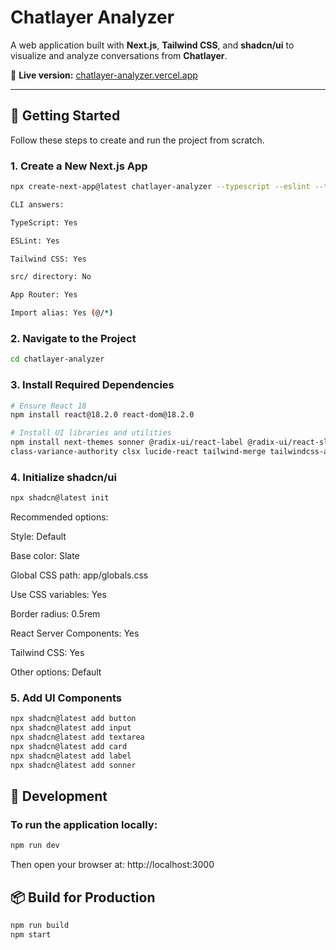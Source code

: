 # Chatlayer Analyzer

A web application built with **Next.js**, **Tailwind CSS**, and **shadcn/ui** to visualize and analyze conversations from **Chatlayer**.

🔗 **Live version:** [chatlayer-analyzer.vercel.app](https://chatlayer-analyzer.vercel.app/)

---

## 🚀 Getting Started

Follow these steps to create and run the project from scratch.

### 1. Create a New Next.js App

```bash
npx create-next-app@latest chatlayer-analyzer --typescript --eslint --tailwind --app --use-npm
```

```bash
CLI answers:

TypeScript: Yes

ESLint: Yes

Tailwind CSS: Yes

src/ directory: No

App Router: Yes

Import alias: Yes (@/*)
```
### 2. Navigate to the Project

```bash
cd chatlayer-analyzer
```


### 3. Install Required Dependencies
```bash
# Ensure React 18
npm install react@18.2.0 react-dom@18.2.0

# Install UI libraries and utilities
npm install next-themes sonner @radix-ui/react-label @radix-ui/react-slot \
class-variance-authority clsx lucide-react tailwind-merge tailwindcss-animate

```

### 4. Initialize shadcn/ui
```bash
npx shadcn@latest init

```
Recommended options:

Style: Default

Base color: Slate

Global CSS path: app/globals.css

Use CSS variables: Yes

Border radius: 0.5rem

React Server Components: Yes

Tailwind CSS: Yes

Other options: Default


### 5. Add UI Components
```bash
npx shadcn@latest add button
npx shadcn@latest add input
npx shadcn@latest add textarea
npx shadcn@latest add card
npx shadcn@latest add label
npx shadcn@latest add sonner

```

## 🧪 Development
### To run the application locally:
```bash
npm run dev

```
Then open your browser at:
http://localhost:3000

## 📦 Build for Production
```bash
npm run build
npm start

```

